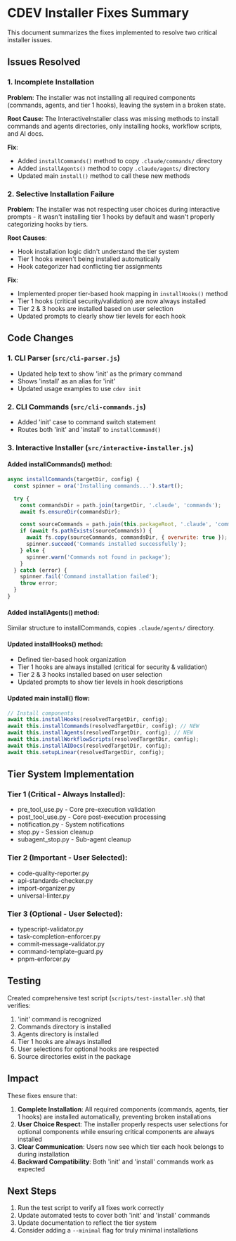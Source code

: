 # CDEV Installer Fixes Summary

This document summarizes the fixes implemented to resolve two critical installer issues.

## Issues Resolved

### 1. Incomplete Installation

**Problem**: The installer was not installing all required components (commands, agents, and tier 1 hooks), leaving the system in a broken state.

**Root Cause**: The InteractiveInstaller class was missing methods to install commands and agents directories, only installing hooks, workflow scripts, and AI docs.

**Fix**:

- Added `installCommands()` method to copy `.claude/commands/` directory
- Added `installAgents()` method to copy `.claude/agents/` directory
- Updated main `install()` method to call these new methods

### 2. Selective Installation Failure

**Problem**: The installer was not respecting user choices during interactive prompts - it wasn't installing tier 1 hooks by default and wasn't properly categorizing hooks by tiers.

**Root Causes**:

- Hook installation logic didn't understand the tier system
- Tier 1 hooks weren't being installed automatically
- Hook categorizer had conflicting tier assignments

**Fix**:

- Implemented proper tier-based hook mapping in `installHooks()` method
- Tier 1 hooks (critical security/validation) are now always installed
- Tier 2 & 3 hooks are installed based on user selection
- Updated prompts to clearly show tier levels for each hook

## Code Changes

### 1. CLI Parser (`src/cli-parser.js`)

- Updated help text to show 'init' as the primary command
- Shows 'install' as an alias for 'init'
- Updated usage examples to use `cdev init`

### 2. CLI Commands (`src/cli-commands.js`)

- Added 'init' case to command switch statement
- Routes both 'init' and 'install' to `installCommand()`

### 3. Interactive Installer (`src/interactive-installer.js`)

#### Added installCommands() method:

```javascript
async installCommands(targetDir, config) {
  const spinner = ora('Installing commands...').start();

  try {
    const commandsDir = path.join(targetDir, '.claude', 'commands');
    await fs.ensureDir(commandsDir);

    const sourceCommands = path.join(this.packageRoot, '.claude', 'commands');
    if (await fs.pathExists(sourceCommands)) {
      await fs.copy(sourceCommands, commandsDir, { overwrite: true });
      spinner.succeed('Commands installed successfully');
    } else {
      spinner.warn('Commands not found in package');
    }
  } catch (error) {
    spinner.fail('Command installation failed');
    throw error;
  }
}
```

#### Added installAgents() method:

Similar structure to installCommands, copies `.claude/agents/` directory.

#### Updated installHooks() method:

- Defined tier-based hook organization
- Tier 1 hooks are always installed (critical for security & validation)
- Tier 2 & 3 hooks installed based on user selection
- Updated prompts to show tier levels in hook descriptions

#### Updated main install() flow:

```javascript
// Install components
await this.installHooks(resolvedTargetDir, config);
await this.installCommands(resolvedTargetDir, config); // NEW
await this.installAgents(resolvedTargetDir, config); // NEW
await this.installWorkflowScripts(resolvedTargetDir, config);
await this.installAIDocs(resolvedTargetDir, config);
await this.setupLinear(resolvedTargetDir, config);
```

## Tier System Implementation

### Tier 1 (Critical - Always Installed):

- pre_tool_use.py - Core pre-execution validation
- post_tool_use.py - Core post-execution processing
- notification.py - System notifications
- stop.py - Session cleanup
- subagent_stop.py - Sub-agent cleanup

### Tier 2 (Important - User Selected):

- code-quality-reporter.py
- api-standards-checker.py
- import-organizer.py
- universal-linter.py

### Tier 3 (Optional - User Selected):

- typescript-validator.py
- task-completion-enforcer.py
- commit-message-validator.py
- command-template-guard.py
- pnpm-enforcer.py

## Testing

Created comprehensive test script (`scripts/test-installer.sh`) that verifies:

1. 'init' command is recognized
2. Commands directory is installed
3. Agents directory is installed
4. Tier 1 hooks are always installed
5. User selections for optional hooks are respected
6. Source directories exist in the package

## Impact

These fixes ensure that:

1. **Complete Installation**: All required components (commands, agents, tier 1 hooks) are installed automatically, preventing broken installations
2. **User Choice Respect**: The installer properly respects user selections for optional components while ensuring critical components are always installed
3. **Clear Communication**: Users now see which tier each hook belongs to during installation
4. **Backward Compatibility**: Both 'init' and 'install' commands work as expected

## Next Steps

1. Run the test script to verify all fixes work correctly
2. Update automated tests to cover both 'init' and 'install' commands
3. Update documentation to reflect the tier system
4. Consider adding a `--minimal` flag for truly minimal installations
